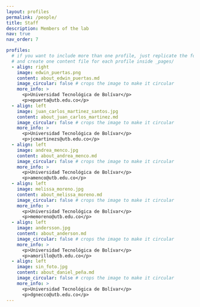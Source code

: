 ```yaml
---
layout: profiles
permalink: /people/
title: Staff
description: Members of the lab
nav: true
nav_order: 7

profiles:
  # if you want to include more than one profile, just replicate the following block
  # and create one content file for each profile inside _pages/
  - align: right
    image: edwin_puertas.png
    content: about_edwin_puertas.md
    image_circular: false # crops the image to make it circular
    more_info: >
      <p>Universidad Tecnológica de Bolívar</p>
      <p>epuerta@utb.edu.co</p>
  - align: left
    image: juan_carlos_martinez_santos.jpg
    content: about_juan_carlos_martinez.md
    image_circular: false # crops the image to make it circular
    more_info: >
      <p>Universidad Tecnológica de Bolívar</p>
      <p>jcmartinezs@utb.edu.co</p>
  - align: left
    image: andrea_menco.jpg
    content: about_andrea_menco.md
    image_circular: false # crops the image to make it circular
    more_info: >
      <p>Universidad Tecnológica de Bolívar</p>
      <p>amenco@utb.edu.co</p> 
  - align: left
    image: melissa_moreno.jpg
    content: about_melissa_moreno.md
    image_circular: false # crops the image to make it circular
    more_info: >
      <p>Universidad Tecnológica de Bolívar</p>
      <p>memoreno@utb.edu.co</p>
  - align: left
    image: andersson.jpg
    content: about_anderson.md
    image_circular: false # crops the image to make it circular
    more_info: >
      <p>Universidad Tecnológica de Bolívar</p>
      <p>amorillo@utb.edu.co</p> 
  - align: left
    image: sin_foto.jpg
    content: about_daniel_peña.md
    image_circular: false # crops the image to make it circular
    more_info: >
      <p>Universidad Tecnológica de Bolívar</p>
      <p>dgnecco@utb.edu.co</p>      
---
```

